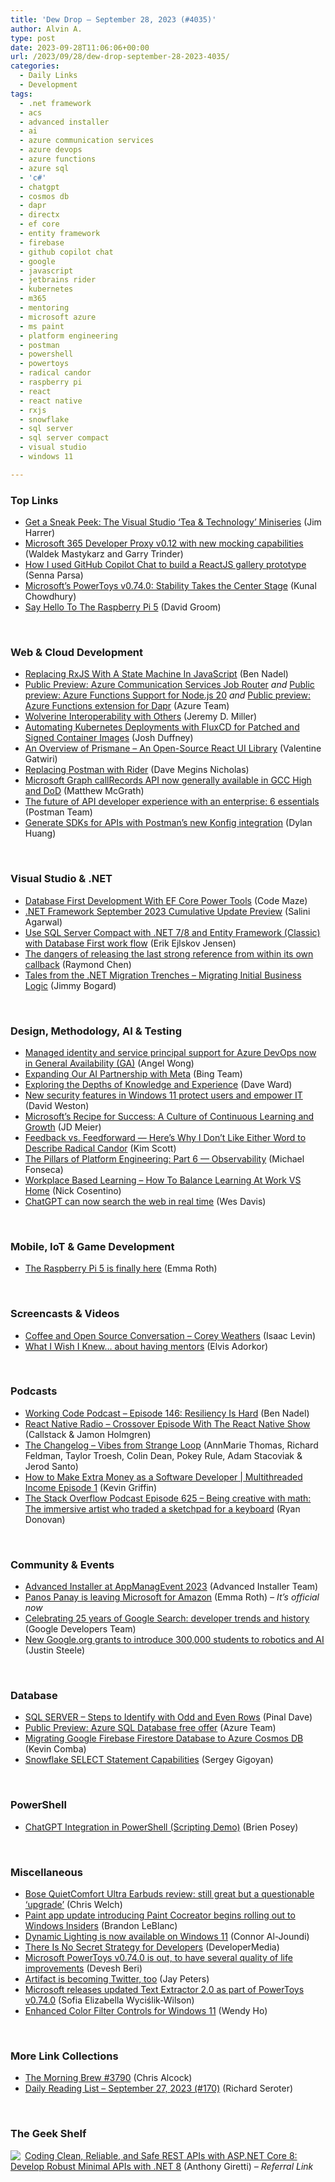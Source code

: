 ```yaml
---
title: 'Dew Drop – September 28, 2023 (#4035)'
author: Alvin A.
type: post
date: 2023-09-28T11:06:06+00:00
url: /2023/09/28/dew-drop-september-28-2023-4035/
categories:
  - Daily Links
  - Development
tags:
  - .net framework
  - acs
  - advanced installer
  - ai
  - azure communication services
  - azure devops
  - azure functions
  - azure sql
  - 'c#'
  - chatgpt
  - cosmos db
  - dapr
  - directx
  - ef core
  - entity framework
  - firebase
  - github copilot chat
  - google
  - javascript
  - jetbrains rider
  - kubernetes
  - m365
  - mentoring
  - microsoft azure
  - ms paint
  - platform engineering
  - postman
  - powershell
  - powertoys
  - radical candor
  - raspberry pi
  - react
  - react native
  - rxjs
  - snowflake
  - sql server
  - sql server compact
  - visual studio
  - windows 11

---
```

### <a name="top"></a>Top Links

  * <a href="https://devblogs.microsoft.com/visualstudio/visual-studio-tea-technology-miniseries/" target="_blank" rel="noopener">Get a Sneak Peek: The Visual Studio ‘Tea & Technology’ Miniseries</a> (Jim Harrer)
  * <a href="https://devblogs.microsoft.com/microsoft365dev/microsoft-365-developer-proxy-v0-12-with-new-mocking-capabilities/" target="_blank" rel="noopener">Microsoft 365 Developer Proxy v0.12 with new mocking capabilities</a> (Waldek Mastykarz and Garry Trinder)
  * <a href="https://github.blog/2023-09-27-how-i-used-github-copilot-chat-to-build-a-reactjs-gallery-prototype/" target="_blank" rel="noopener">How I used GitHub Copilot Chat to build a ReactJS gallery prototype</a> (Senna Parsa)
  * <a href="https://www.kunal-chowdhury.com/2023/09/powertoys-v0.72.0.html" target="_blank" rel="noopener">Microsoft&#8217;s PowerToys v0.74.0: Stability Takes the Center Stage</a> (Kunal Chowdhury)
  * <a href="https://makezine.com/article/technology/raspberry-pi/say-hello-to-the-raspberry-pi-5/" target="_blank" rel="noopener">Say Hello To The Raspberry Pi 5</a> (David Groom)

&nbsp;

### <a name="web"></a>Web & Cloud Development

  * <a href="https://www.bennadel.com/blog/4519-replacing-rxjs-with-a-state-machine-in-javascript.htm" target="_blank" rel="noopener">Replacing RxJS With A State Machine In JavaScript</a> (Ben Nadel)
  * <a href="https://azure.microsoft.com/en-us/updates/public-preview-azure-communication-services-job-router/" target="_blank" rel="noopener">Public Preview: Azure Communication Services Job Router</a> _and_ <a href="https://azure.microsoft.com/en-us/updates/public-preview-azure-functions-support-for-nodejs-20/" target="_blank" rel="noopener">Public preview: Azure Functions Support for Node.js 20</a> _and_ <a href="https://azure.microsoft.com/en-us/updates/public-preview-azure-functions-extension-for-dapr/" target="_blank" rel="noopener">Public preview: Azure Functions extension for Dapr</a> (Azure Team)
  * <a href="https://jeremydmiller.com/2023/09/27/wolverine-interoperability-with-others/" target="_blank" rel="noopener">Wolverine Interoperability with Others</a> (Jeremy D. Miller)
  * <a href="https://dev.to/azure/secure-supply-chain-with-gitops-fluxcd-1dlb" target="_blank" rel="noopener">Automating Kubernetes Deployments with FluxCD for Patched and Signed Container Images</a> (Josh Duffney)
  * <a href="https://www.freecodecamp.org/news/prismane-react-ui-library/" target="_blank" rel="noopener">An Overview of Prismane – An Open-Source React UI Library</a> (Valentine Gatwiri)
  * <a href="https://medium.com/asos-techblog/replacing-postman-with-rider-1aae3a25fa34?source=rss----6757df096022---4" target="_blank" rel="noopener">Replacing Postman with Rider</a> (Dave Megins Nicholas)
  * <a href="https://devblogs.microsoft.com/microsoft365dev/microsoft-graph-callrecords-api-now-generally-available-in-gcc-high-and-dod/" target="_blank" rel="noopener">Microsoft Graph callRecords API now generally available in GCC High and DoD</a> (Matthew McGrath)
  * <a href="https://blog.postman.com/the-future-of-api-developer-experience-with-an-enterprise-6-essentials/" target="_blank" rel="noopener">The future of API developer experience with an enterprise: 6 essentials</a> (Postman Team)
  * <a href="https://blog.postman.com/generate-sdks-for-apis-with-postmans-new-konfig-integration/" target="_blank" rel="noopener">Generate SDKs for APIs with Postman’s new Konfig integration</a> (Dylan Huang)

&nbsp;

### <a name="dotnet"></a>Visual Studio & .NET

  * <a href="https://code-maze.com/efcore-database-first-development-with-ef-core-power-tools/" target="_blank" rel="noopener">Database First Development With EF Core Power Tools</a> (Code Maze)
  * <a href="https://devblogs.microsoft.com/dotnet/dotnet-framework-september-2023-cumulative-update-preview/" target="_blank" rel="noopener">.NET Framework September 2023 Cumulative Update Preview</a> (Salini Agarwal)
  * <a href="https://erikej.github.io/sqlce/entityframework/2023/09/27/sqlce-net7-ef6.html" target="_blank" rel="noopener">Use SQL Server Compact with .NET 7/8 and Entity Framework (Classic) with Database First work flow</a> (Erik Ejlskov Jensen)
  * <a href="https://devblogs.microsoft.com/oldnewthing/20230927-00/?p=108831" target="_blank" rel="noopener">The dangers of releasing the last strong reference from within its own callback</a> (Raymond Chen)
  * <a href="https://www.jimmybogard.com/tales-from-the-net-migration-trenches-migrating-business-logic/" target="_blank" rel="noopener">Tales from the .NET Migration Trenches &#8211; Migrating Initial Business Logic</a> (Jimmy Bogard)

&nbsp;

### <a name="design"></a>Design, Methodology, AI & Testing

  * <a href="https://devblogs.microsoft.com/devops/managed-identity-and-service-principal-support-for-azure-devops-now-in-general-availability-ga/" target="_blank" rel="noopener">Managed identity and service principal support for Azure DevOps now in General Availability (GA)</a> (Angel Wong)
  * <a href="https://blogs.bing.com/search/september-2023/Expanding-Our-AI-Partnership-with-Meta-(1)" target="_blank" rel="noopener">Expanding Our AI Partnership with Meta</a> (Bing Team)
  * <a href="https://encosia.com/exploring-the-depths-of-knowledge-and-experience/?utm_source=rss&utm_medium=rss&utm_campaign=exploring-the-depths-of-knowledge-and-experience" target="_blank" rel="noopener">Exploring the Depths of Knowledge and Experience</a> (Dave Ward)
  * <a href="https://www.microsoft.com/en-us/security/blog/2023/09/26/new-security-features-in-windows-11-protect-users-and-empower-it/" target="_blank" rel="noopener">New security features in Windows 11 protect users and empower IT</a> (David Weston)
  * <a href="https://jdmeier.com/microsofts-recipe-for-success/" target="_blank" rel="noopener">Microsoft’s Recipe for Success: A Culture of Continuous Learning and Growth</a> (JD Meier)
  * <a href="https://www.radicalcandor.com/blog/feedback-vs-feedforward/" target="_blank" rel="noopener">Feedback vs. Feedforward — Here’s Why I Don’t Like Either Word to Describe Radical Candor</a> (Kim Scott)
  * <a href="https://thenewstack.io/the-pillars-of-platform-engineering-part-6-observability/" target="_blank" rel="noopener">The Pillars of Platform Engineering: Part 6 — Observability</a> (Michael Fonseca)
  * <a href="https://www.devleader.ca/2023/09/27/workplace-based-learning-how-to-balance-learning-at-work-vs-home/" target="_blank" rel="noopener">Workplace Based Learning – How To Balance Learning At Work VS Home</a> (Nick Cosentino)
  * <a href="https://www.theverge.com/2023/9/27/23892781/openai-chatgpt-live-web-results-browse-with-bing" target="_blank" rel="noopener">ChatGPT can now search the web in real time</a> (Wes Davis)

&nbsp;

### <a name="mobile"></a>Mobile, IoT & Game Development

  * <a href="https://www.theverge.com/2023/9/28/23889238/raspberry-pi-5-specs-availability-pricing" target="_blank" rel="noopener">The Raspberry Pi 5 is finally here</a> (Emma Roth)

&nbsp;

### <a name="videos"></a>Screencasts & Videos

  * <a href="http://www.youtube.com/watch?v=LkN4M8ZDx6o" target="_blank" rel="noopener">Coffee and Open Source Conversation &#8211; Corey Weathers</a> (Isaac Levin)
  * <a href="http://www.youtube.com/watch?v=U2mKjo-aTYc" target="_blank" rel="noopener">What I Wish I Knew&#8230; about having mentors</a> (Elvis Adorkor)

&nbsp;

### <a name="podcasts"></a>Podcasts

  * <a href="https://www.bennadel.com/blog/4518-working-code-podcast-episode-146-resiliency-is-hard.htm" target="_blank" rel="noopener">Working Code Podcast &#8211; Episode 146: Resiliency Is Hard</a> (Ben Nadel)
  * <a href="https://reactnativeradio.com/episodes/special-episode-crossover-episode-with-the-react-native-show-podcast" target="_blank" rel="noopener">React Native Radio &#8211; Crossover Episode With The React Native Show</a> (Callstack & Jamon Holmgren)
  * <a href="https://changelog.com/podcast/559" target="_blank" rel="noopener">The Changelog &#8211; Vibes from Strange Loop</a> (AnnMarie Thomas, Richard Feldman, Taylor Troesh, Colin Dean, Pokey Rule, Adam Stacoviak & Jerod Santo)
  * <a href="https://share.transistor.fm/s/b891dc9a" target="_blank" rel="noopener">How to Make Extra Money as a Software Developer | Multithreaded Income Episode 1</a> (Kevin Griffin)
  * <a href="https://stackoverflow.blog/2023/09/27/being-creative-with-math-the-immersive-artist-who-traded-a-sketchpad-for-a-keyboard/" target="_blank" rel="noopener">The Stack Overflow Podcast Episode 625 &#8211; Being creative with math: The immersive artist who traded a sketchpad for a keyboard</a> (Ryan Donovan)

&nbsp;

### <a name="events"></a>Community & Events

  * <a href="https://www.advancedinstaller.com/appmanagevent-2023.html" target="_blank" rel="noopener">Advanced Installer at AppManagEvent 2023</a> (Advanced Installer Team)
  * <a href="https://www.theverge.com/2023/9/27/23892462/amazon-hires-panos-panay-microsoft" target="_blank" rel="noopener">Panos Panay is leaving Microsoft for Amazon</a> (Emma Roth) _&#8211; It&#8217;s official now_
  * <a href="http://developers.googleblog.com/2023/09/25-years-google-search-developer-trends.html" target="_blank" rel="noopener">Celebrating 25 years of Google Search: developer trends and history</a> (Google Developers Team)
  * <a href="https://blog.google/outreach-initiatives/google-org/google-grants-robotics-ai-education/" target="_blank" rel="noopener">New Google.org grants to introduce 300,000 students to robotics and AI</a> (Justin Steele)

&nbsp;

### <a name="sql"></a>Database

  * <a href="https://blog.sqlauthority.com/2023/09/28/sql-server-steps-to-identify-with-odd-and-even-rows/?utm_source=rss&utm_medium=rss&utm_campaign=sql-server-steps-to-identify-with-odd-and-even-rows" target="_blank" rel="noopener">SQL SERVER – Steps to Identify with Odd and Even Rows</a> (Pinal Dave)
  * <a href="https://azure.microsoft.com/en-us/updates/public-preview-azure-sql-database-free-offer/" target="_blank" rel="noopener">Public Preview: Azure SQL Database free offer</a> (Azure Team)
  * <a href="https://techcommunity.microsoft.com/t5/educator-developer-blog/migrating-google-firebase-firestore-database-to-azure-cosmos-db/ba-p/3939987" target="_blank" rel="noopener">Migrating Google Firebase Firestore Database to Azure Cosmos DB</a> (Kevin Comba)
  * <a href="https://www.mssqltips.com/sqlservertip/7797/snowflake-select-statement-unique-features/" target="_blank" rel="noopener">Snowflake SELECT Statement Capabilities</a> (Sergey Gigoyan)

&nbsp;

### <a name="ps"></a>PowerShell

  * <a href="https://www.itprotoday.com/powershell/chatgpt-integration-powershell-scripting-demo" target="_blank" rel="noopener">ChatGPT Integration in PowerShell (Scripting Demo)</a> (Brien Posey)

&nbsp;

### <a name="misc"></a>Miscellaneous

  * <a href="https://www.theverge.com/23883649/bose-quietcomfort-ultra-earbuds-review" target="_blank" rel="noopener">Bose QuietComfort Ultra Earbuds review: still great but a questionable ‘upgrade’</a> (Chris Welch)
  * <a href="https://blogs.windows.com/windows-insider/2023/09/27/paint-app-update-introducing-paint-cocreator-begins-rolling-out-to-windows-insiders/" target="_blank" rel="noopener">Paint app update introducing Paint Cocreator begins rolling out to Windows Insiders</a> (Brandon LeBlanc)
  * <a href="https://blogs.windows.com/windowsexperience/2023/09/27/dynamic-lighting-is-now-available-on-windows-11/" target="_blank" rel="noopener">Dynamic Lighting is now available on Windows 11</a> (Connor Al-Joundi)
  * <a href="https://developermedia.com/successful-developer-marketing-campaigns/" target="_blank" rel="noopener">There Is No Secret Strategy for Developers</a> (DeveloperMedia)
  * <a href="https://www.onmsft.com/news/microsoft-powertoys-v0-74-0/" target="_blank" rel="noopener">Microsoft PowerToys v0.74.0 is out, to have several quality of life improvements</a> (Devesh Beri)
  * <a href="https://www.theverge.com/2023/9/27/23887416/artifact-mike-krieger-code-2023-posts" target="_blank" rel="noopener">Artifact is becoming Twitter, too</a> (Jay Peters)
  * <a href="https://betanews.com/2023/09/28/microsoft-releases-updated-text-extractor-2-0-as-part-of-powertoys-v0-74-0/" target="_blank" rel="noopener">Microsoft releases updated Text Extractor 2.0 as part of PowerToys v0.74.0</a> (Sofia Elizabella Wyciślik-Wilson)
  * <a href="https://devblogs.microsoft.com/directx/enhanced-color-filter-controls-for-windows-11/" target="_blank" rel="noopener">Enhanced Color Filter Controls for Windows 11</a> (Wendy Ho)

&nbsp;

### <a name="links"></a>More Link Collections

  * <a href="https://blog.cwa.me.uk/2023/09/28/the-morning-brew-3790/" target="_blank" rel="noopener">The Morning Brew #3790</a> (Chris Alcock)
  * <a href="https://seroter.com/2023/09/27/daily-reading-list-september-27-2023-170/" target="_blank" rel="noopener">Daily Reading List – September 27, 2023 (#170)</a> (Richard Seroter)

&nbsp;

### <a name="shelf"></a>The Geek Shelf

<a href="https://www.amazon.com/dp/1484299787/?tag=amavin-20" target="_blank" rel="noopener"><img decoding="async" style="border: 0px currentcolor; float: left; display: inline; background-image: none;" src="https://m.media-amazon.com/images/I/41MqMy3knmL._SS135_.jpg" align="left" border="0" /></a> <a href="https://www.amazon.com/dp/1484299787/?tag=amavin-20" target="_blank" rel="noopener">Coding Clean, Reliable, and Safe REST APIs with ASP.NET Core 8: Develop Robust Minimal APIs with .NET 8</a> (Anthony Giretti) _&#8211; Referral Link_
